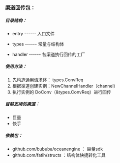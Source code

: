 ### 渠道回传包：

##### 目录结构：

- entry         ------   入口文件

- types        ------   常量与结构体

- handler     ------   各渠道执行回传的工厂

##### 使用方法：

1. 先构造通用请求体： types.ConvReq
2. 根据渠道创建实例：NewChannelHandler（channel）
3. 执行实例的 DoConv（&types.ConvReq）进行回传

##### 目前支持的渠道：

- 巨量
- 快手

##### 依赖包：

- github.com/bububa/oceanengine  ： 巨量sdk
- github.com/fatih/structs ：结构体快捷转化工具